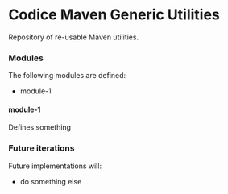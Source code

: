 # Codice Maven Generic Utilities
Repository of re-usable Maven utilities.

### Modules
The following modules are defined:
* module-1
 
#### module-1
Defines something

### Future iterations
Future implementations will:
* do something else

